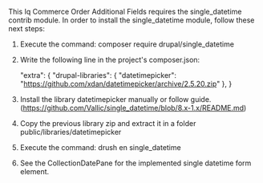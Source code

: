 This Iq Commerce Order Additional Fields requires the single_datetime contrib module.
In order to install the single_datetime module, follow these next steps:
  1. Execute the command: composer require drupal/single_datetime

  2. Write the following line in the project's composer.json:

     "extra": { "drupal-libraries": { "datetimepicker": "https://github.com/xdan/datetimepicker/archive/2.5.20.zip" }, }

  3. Install the library datetimepicker manually or follow guide. (https://github.com/Vallic/single_datetime/blob/8.x-1.x/README.md)

  4. Copy the previous library zip and extract it in a folder public/libraries/datetimepicker

  5. Execute the command: drush en single_datetime

  6. See the CollectionDatePane for the implemented single datetime form element.
